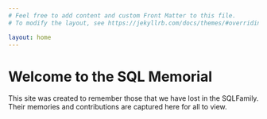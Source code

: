 ```yaml
---
# Feel free to add content and custom Front Matter to this file.
# To modify the layout, see https://jekyllrb.com/docs/themes/#overriding-theme-defaults

layout: home
---
```

# Welcome to the SQL Memorial

This site was created to remember those that we have lost in the SQLFamily. Their memories and contributions are captured here for all to view.
